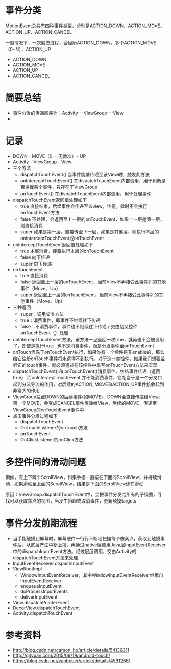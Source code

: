 # 事件分类

MotionEvent总共有四种事件类型，分别是ACTION_DOWN、ACTION_MOVE、ACTION_UP、ACTION_CANCEL

一般情况下，一次触摸过程，会经历ACTION_DOWN，多个ACTION_MOVE（0~N），ACTION_UP

- ACTION_DOWN
- ACTION_MOVE
- ACTION_UP
- ACTION_CANCEL


# 简要总结

- 事件分发的传递顺序为：Activity---ViewGroup---View
- ​


# 记录

* DOWN - MOVE（0---无数次）- UP
* Activity - ViewGroup - View
* 三个方法
    * dispatchTouchEvent() 当事件能够传递至该View时，触发此方法
    * onInterceptTouchEvent() 在dispatchTouchEvent内部调用，用于判断是否拦截某个事件，只存在于ViewGroup
    * onTouchEvent() 在dispatchTouchEvent内部调用，用于处理事件
* dispatchTouchEvent返回值处理如下
    * true 直接结束，后续事件会传递至该view，注意，此时不会执行onTouchEvent方法
    * false 不处理，会返回至上一层的onTouchEvent，如果上一层是第一层，则直接消费
    * super 如果是第一层，直接传至下一层，如果是其他层，则执行本层的onInterceptTouchEvent或onTouchEvent
* onInterceptTouchEvent返回值处理如下
    * true 本层消费，接着执行本层的onTouchEvent 
    * false 向下传递
    * super 向下传递
* onTouchEvent
    * true 直接消费
    * false 返回至上一层的onTouchEvent，当前View不再接受此事件列的其他事件（Move、Up）
    * super 返回至上一层的onTouchEvent，当前View不再接受此事件列的其他事件（Move、Up）
* 三种返回
    * super：调用父类方法
    * true：消费事件，即事件不继续往下传递
    * false：不消费事件，事件也不继续往下传递 / 交由给父控件onTouchEvent（）处理 
* onInterceptTouchEvent方法，该方法一旦返回一次true，就再也不会被调用了，即使是执行true，也不是消费事件，而是分发事件至onTouchEvent
* onTouch优先于onTouchEvent执行，如果你有一个控件是非enable的，那么给它注册onTouch事件将永远得不到执行。对于这一类控件，如果我们想要监听它的touch事件，就必须通过在该控件中重写onTouchEvent方法来实现
* dispatchTouchEvent()和 onTouchEvent()消费事件、终结事件传递（返回true）
  而onInterceptTouchEvent 并不能消费事件，它相当于是一个分叉口起到分流导流的作用，对后续的ACTION_MOVE和ACTION_UP事件接收起到非常大的作用
* ViewGroup拦截DOWN的后续事件(如MOVE)，DOWN会直接传递给View，第一个MOVE，会变成CANCEL事件传递给View，后续的MOVE，传递至ViewGroup的onTouchEvent事件中
* 点击事件分发过程如下
    * dispatchTouchEvent
    * OnTouchListener的onTouch方法
    * onTouchEvent
    * OnClickListener的onClick方法

# 多控件间的滑动问题

例如，有上下两个ScrollView，如果手指一直按在下面的ScrollView，并持续滑动，如果滑动至上面的ScrollView，结果是下面的ScrollView还在滑动

原因：ViewGroup.dispatchTouchEvent中，会把事件分发给所有的子视图，寻找可以获取焦点的视图，当发生抬起或取消事件，更新触摸targets

# 事件分发前期流程

- 当手指触摸到屏幕时，屏幕硬件一行行不断地扫描每个像素点，获取到触摸事件后，从底层产生中断上报。再通过native层调用Java层InputEventReceiver中的dispatchInputEvent方法。经过层层调用，交由Activity的dispatchTouchEvent方法来处理
- InputEventReceiver.dispachInputEvent
- ViewRootImpl
    - WindowInputEventReceiver，其中WindowInputEventReceiver继承自InputEventReceiver
    - enqueueInputEvent
    - doProcessInputEvents
    - deliverInputEvent
- View.dispatchPointerEvent
- DecorView.dispatchTouchEvent
- Activity.dispatchTouchEvent

# 参考资料

* http://blog.csdn.net/carson_ho/article/details/54136311
* http://gityuan.com/2015/09/19/android-touch/
* https://blog.csdn.net/yanbober/article/details/45912661